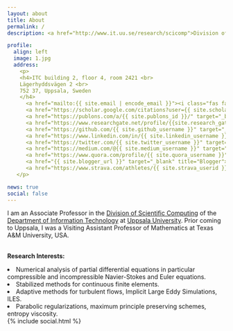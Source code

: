 ```yaml
---
layout: about
title: About
permalink: /
description: <a href="http://www.it.uu.se/research/scicomp">Division of Scientific Computing</a>, <a href="http://www.it.uu.se">Department of Information Technology</a>, <a href="http://www.uu.se">Uppsala University</a>

profile:
  align: left
  image: 1.jpg
  address: 
    <p>
    <h4>ITC building 2, floor 4, room 2421 <br>
    Lägerhyddsvägen 2 <br>
    752 37, Uppsala, Sweden
    </h4>
      <a href="mailto:{{ site.email | encode_email }}"><i class="fas fa-envelope"></i></a>
      <a href="https://scholar.google.com/citations?user={{ site.scholar_userid }}" target="_blank" title="Google Scholar"><i class="ai ai-google-scholar"></i></a>
      <a href="https://publons.com/a/{{ site.publons_id }}/" target="_blank" title="Publons"><i class="ai ai-publons"></i></a>
      <a href="https://www.researchgate.net/profile/{{site.research_gate_profile}}/" target="_blank" title="ResearchGate"><i class="ai ai-researchgate"></i></a>
      <a href="https://github.com/{{ site.github_username }}" target="_blank" title="GitHub"><i class="fab fa-github"></i></a>
      <a href="https://www.linkedin.com/in/{{ site.linkedin_username }}" target="_blank" title="LinkedIn"><i class="fab fa-linkedin"></i></a>
      <a href="https://twitter.com/{{ site.twitter_username }}" target="_blank" title="Twitter"><i class="fab fa-twitter"></i></a>
      <a href="https://medium.com/@{{ site.medium_username }}" target="_blank" title="Medium"><i class="fab fa-medium"></i></a>
      <a href="https://www.quora.com/profile/{{ site.quora_username }}" target="_blank" title="Quora"><i class="fab fa-quora"></i></a>
      <a href="{{ site.blogger_url }}" target="_blank" title="Blogger"><i class="fab fa-blogger-b"></i></a>
      <a href="https://www.strava.com/athletes/{{ site.strava_userid }}" target="_blank" title="Strava"><i class="fab fa-strava"></i></a>
   </p>

news: true
social: false
---
```


I am an Associate Professor in the 
<a href="http://www.it.uu.se/research/scicomp">Division of Scientific Computing</a> 
of the <a href="http://www.it.uu.se">Department of Information Technology</a>
at <a href="http://www.uu.se">Uppsala University</a>. 
Prior coming to Uppsala, I was a Visiting Assistant Professor of Mathematics at 
Texas A&M University, USA. <br>
<br>

<b>Research Interests:</b> 
<li> 
  Numerical analysis of partial differential equations in particular
  compressible and incompressible Navier-Stokes and Euler equations.
</li>
<li> 
  Stabilized methods for continuous finite elements.
</li>
<li> 
  Adaptive methods for turbulent flows,
  Implicit Large Eddy Simulations, ILES.
</li>
<li> 
  Parabolic regularizations, maximum principle preserving schemes, entropy viscosity.
</li>

<div class="row ml-1 ml-sm-0">
{% include social.html %}
</div>

